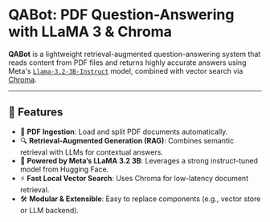 # QABot: PDF Question-Answering with LLaMA 3 & Chroma

**QABot** is a lightweight retrieval-augmented question-answering system that reads content from PDF files and returns highly accurate answers using Meta's [`Llama-3.2-3B-Instruct`](https://huggingface.co/meta-llama/Llama-3.2-3B-Instruct) model, combined with vector search via [Chroma](https://www.trychroma.com/).

---

## 🚀 Features

- 📄 **PDF Ingestion**: Load and split PDF documents automatically.
- 🔍 **Retrieval-Augmented Generation (RAG)**: Combines semantic retrieval with LLMs for contextual answers.
- 🧠 **Powered by Meta’s LLaMA 3.2 3B**: Leverages a strong instruct-tuned model from Hugging Face.
- ⚡ **Fast Local Vector Search**: Uses Chroma for low-latency document retrieval.
- 🛠️ **Modular & Extensible**: Easy to replace components (e.g., vector store or LLM backend).
